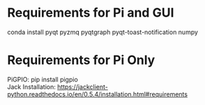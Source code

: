# Requirements for Pi and GUI
 conda install pyqt pyzmq pyqtgraph pyqt-toast-notification numpy

# Requirements for Pi Only
PiGPIO: pip install pigpio\
Jack Installation: https://jackclient-python.readthedocs.io/en/0.5.4/installation.html#requirements

